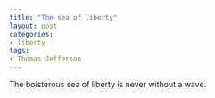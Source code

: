 ```yaml
---
title: "The sea of liberty"
layout: post
categories:
- liberty
tags:
- Thomas Jefferson
---
```


The boisterous sea of liberty is never without a wave.